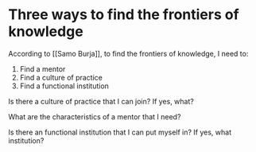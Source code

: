 # Three ways to find the frontiers of knowledge

According to [[Samo Burja]], to find the frontiers of knowledge, I need to:

1. Find a mentor
2. Find a culture of practice
3. Find a functional institution

Is there a culture of practice that I can join? If yes, what?

What are the characteristics of a mentor that I need?

Is there an functional institution that I can put myself in? If yes, what institution?


